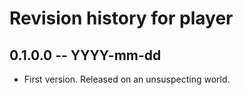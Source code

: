 # Revision history for player

## 0.1.0.0 -- YYYY-mm-dd

* First version. Released on an unsuspecting world.
